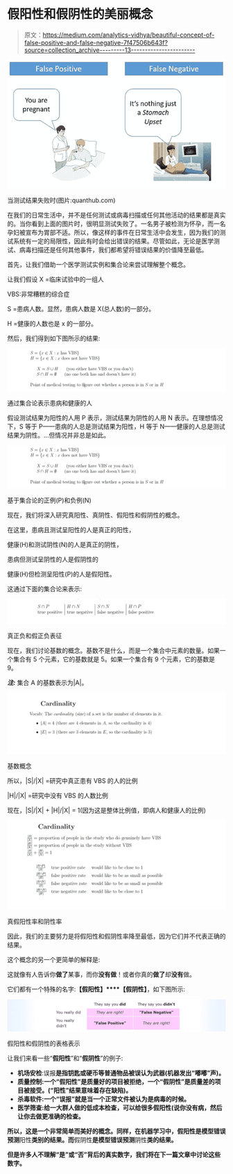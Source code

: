 # 假阳性和假阴性的美丽概念

> 原文：<https://medium.com/analytics-vidhya/beautiful-concept-of-false-positive-and-false-negative-7f47506b643f?source=collection_archive---------13----------------------->

![](img/9f9cd8a3dc64af9d33f8b577c2ee8613.png)

当测试结果失败时(图片:quanthub.com)

在我们的日常生活中，并不是任何测试或病毒扫描或任何其他活动的结果都是真实的。当你看到上面的图片时，很明显测试失败了。一名男子被检测为怀孕，而一名孕妇被宣布为胃部不适。所以，像这样的事件在日常生活中会发生，因为我们的测试系统有一定的局限性，因此有时会给出错误的结果。尽管如此，无论是医学测试、病毒扫描还是任何其他事件，我们都希望将错误结果的价值降至最低。

首先，让我们借助一个医学测试实例和集合论来尝试理解整个概念。

让我们假设 X =临床试验中的一组人

VBS:非常糟糕的综合症

S =患病人数。显然，患病人数是 X(总人数)的一部分。

H =健康的人数也是 x 的一部分。

然后，我们得到如下图所示的结果:

![](img/1f3b21ec94a6d2cb1c02b86099850492.png)

通过集合论表示患病和健康的人

假设测试结果为阳性的人用 P 表示，测试结果为阴性的人用 N 表示。在理想情况下，S 等于 P——患病的人总是测试结果为阳性，H 等于 N——健康的人总是测试结果为阴性。…但情况并非总是如此。

![](img/1f3b21ec94a6d2cb1c02b86099850492.png)

基于集合论的正例(P)和负例(N)

现在，我们将深入研究真阳性、真阴性、假阳性和假阴性的概念。

在这里，患病且测试呈阳性的人是真正的阳性，

健康(H)和测试阴性(N)的人是真正的阴性，

患病但测试呈阴性的人是假阴性的

健康(H)但检测呈阳性(P)的人是假阳性。

这通过下面的集合论来表示:

![](img/0f3f86a83fe772b7e6ad9fa64ddd9da9.png)

真正负和假正负表征

现在，我们讨论基数的概念。基数不是什么，而是一个集合中元素的数量。如果一个集合有 5 个元素，它的基数就是 5。如果一个集合有 9 个元素，它的基数是 9。

***注:*** 集合 A 的基数表示为|A|。

![](img/6e8d57e39fd543e6dbf84de6351985f4.png)

基数概念

所以，|S|/|X| =研究中真正患有 VBS 的人的比例

|H|/|X| =研究中没有 VBS 的人数比例

现在，|S|/|X| + |H|/|X| = 1(因为这是整体比例值，即病人和健康人的比例)

![](img/9c3d62160bcbb5add7bbd2399358beca.png)

真假阳性率和阴性率

因此，我们的主要努力是将假阳性和假阴性率降至最低，因为它们并不代表正确的结果。

这个概念的另一个更简单的解释是:

这就像有人告诉你**做了**某事，而你**没有做**！或者你真的**做了**却**没有**做。

它们都有一个特殊的名字:**【假阳性】****【假阴性】**，如下图所示:

![](img/95c5e2ed1b040a64c126239438f64a1b.png)

假阳性和假阴性的表格表示

让我们来看一些“**假阳性**”和“**假阴性**”的例子:

*   **机场安检**:误报**是指钥匙或硬币等普通物品被误认为武器(机器发出“嘟嘟”声)。**
*   ****质量控制**:一个“**假阳性**”是质量好的项目被拒绝，一个“**假阴性**”是质量差的项目被接受。(“阳性”结果意味着存在缺陷)。**
*   ****杀毒软件**:一个“**误报**”就是当一个正常文件被认为是病毒的时候。**
*   ****医学筛查**:给一大群人做的低成本检查，可以给很多**假阳性**(说你没有病，然后让你去做更准确的检查。**

**所以，这是一个非常简单而美好的概念。同样，在机器学习中，**假阳性**是模型错误预测**阳性**类别的结果。而**假阴性**是模型错误预测**阴性**类的结果。**

**但是许多人不理解“是”或“否”背后的真实数字，我们将在下一篇文章中讨论这些数字。**